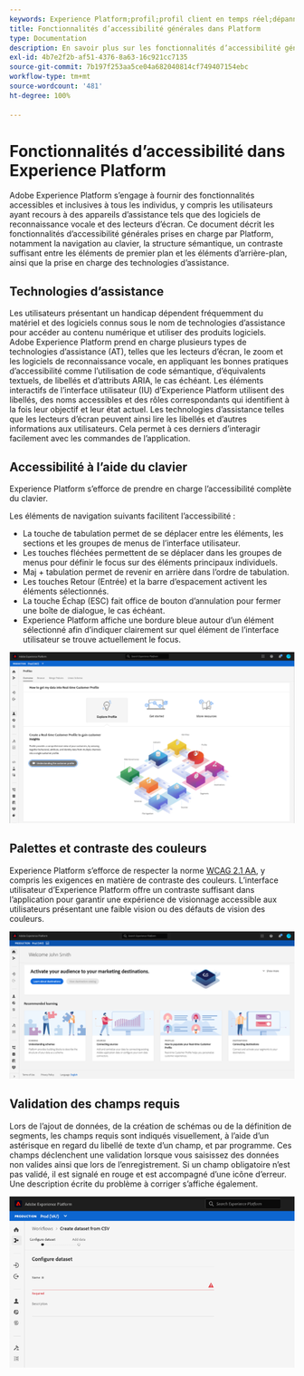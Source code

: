 ```yaml
---
keywords: Experience Platform;profil;profil client en temps réel;dépannage;API;profil unifié;Profil unifié;unifié;Profil;rtcp;graphiques XDM
title: Fonctionnalités d’accessibilité générales dans Platform
type: Documentation
description: En savoir plus sur les fonctionnalités d’accessibilité générales prises en charge par Adobe Experience Platform, notamment la navigation au clavier, le contraste et les palettes de couleurs, ainsi que la prise en charge des technologies d’assistance.
exl-id: 4b7e2f2b-af51-4376-8a63-16c921cc7135
source-git-commit: 7b197f253aa5ce04a682040814cf749407154ebc
workflow-type: tm+mt
source-wordcount: '481'
ht-degree: 100%

---
```


# Fonctionnalités d’accessibilité dans Experience Platform

Adobe Experience Platform s’engage à fournir des fonctionnalités accessibles et inclusives à tous les individus, y compris les utilisateurs ayant recours à des appareils d’assistance tels que des logiciels de reconnaissance vocale et des lecteurs d’écran. Ce document décrit les fonctionnalités d’accessibilité générales prises en charge par Platform, notamment la navigation au clavier, la structure sémantique, un contraste suffisant entre les éléments de premier plan et les éléments d’arrière-plan, ainsi que la prise en charge des technologies d’assistance.

## Technologies d’assistance

Les utilisateurs présentant un handicap dépendent fréquemment du matériel et des logiciels connus sous le nom de technologies d’assistance pour accéder au contenu numérique et utiliser des produits logiciels. Adobe Experience Platform prend en charge plusieurs types de technologies d’assistance (AT), telles que les lecteurs d’écran, le zoom et les logiciels de reconnaissance vocale, en appliquant les bonnes pratiques d’accessibilité comme l’utilisation de code sémantique, d’équivalents textuels, de libellés et d’attributs ARIA, le cas échéant. Les éléments interactifs de l’interface utilisateur (IU) d’Experience Platform utilisent des libellés, des noms accessibles et des rôles correspondants qui identifient à la fois leur objectif et leur état actuel. Les technologies d’assistance telles que les lecteurs d’écran peuvent ainsi lire les libellés et d’autres informations aux utilisateurs. Cela permet à ces derniers d’interagir facilement avec les commandes de l’application.

## Accessibilité à l’aide du clavier

Experience Platform s’efforce de prendre en charge l’accessibilité complète du clavier.

Les éléments de navigation suivants facilitent l’accessibilité :
* La touche de tabulation permet de se déplacer entre les éléments, les sections et les groupes de menus de l’interface utilisateur.
* Les touches fléchées permettent de se déplacer dans les groupes de menus pour définir le focus sur des éléments principaux individuels.
* Maj + tabulation permet de revenir en arrière dans l’ordre de tabulation.
* Les touches Retour (Entrée) et la barre d’espacement activent les éléments sélectionnés.
* La touche Échap (ESC) fait office de bouton d’annulation pour fermer une boîte de dialogue, le cas échéant.
* Experience Platform affiche une bordure bleue autour d’un élément sélectionné afin d’indiquer clairement sur quel élément de l’interface utilisateur se trouve actuellement le focus.

![Bordure bleue apparaissant autour d’un élément sélectionné pour indiquer que le focus est appliqué.](images/profile-overview-tab.png)

## Palettes et contraste des couleurs

Experience Platform s’efforce de respecter la norme [WCAG 2.1 AA](https://www.w3.org/TR/WCAG/), y compris les exigences en matière de contraste des couleurs. L’interface utilisateur d’Experience Platform offre un contraste suffisant dans l’application pour garantir une expérience de visionnage accessible aux utilisateurs présentant une faible vision ou des défauts de vision des couleurs.

![Contraste et palette de couleurs présents sur la page d’accueil de l’interface utilisateur d’Experience Platform.](images/homepage.png)

## Validation des champs requis

Lors de l’ajout de données, de la création de schémas ou de la définition de segments, les champs requis sont indiqués visuellement, à l’aide d’un astérisque en regard du libellé de texte d’un champ, et par programme. Ces champs déclenchent une validation lorsque vous saisissez des données non valides ainsi que lors de l’enregistrement. Si un champ obligatoire n’est pas validé, il est signalé en rouge et est accompagné d’une icône d’erreur. Une description écrite du problème à corriger s’affiche également.

![Gros plan sur un champ obligatoire n’ayant pas été validé. Le champ apparaît en rouge et une icône d’erreur est présente.](images/field-validation.png)
